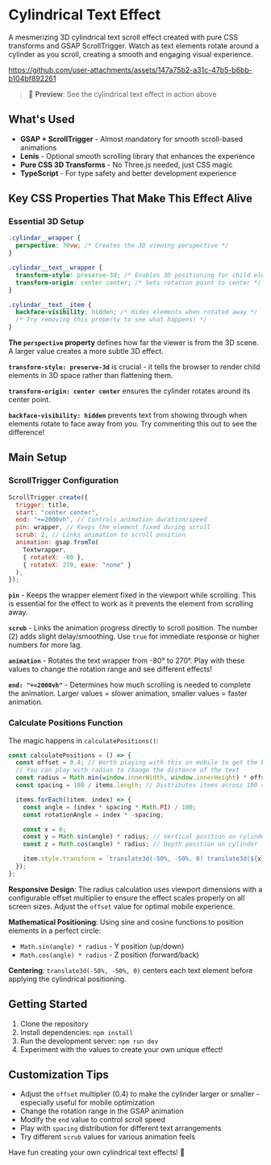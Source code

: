 # Cylindrical Text Effect

A mesmerizing 3D cylindrical text scroll effect created with pure CSS transforms and GSAP ScrollTrigger. Watch as text elements rotate around a cylinder as you scroll, creating a smooth and engaging visual experience.

https://github.com/user-attachments/assets/147a75b2-a31c-47b5-b6bb-b104bf892261

> 🎥 **Preview**: See the cylindrical text effect in action above

## What's Used

- **GSAP + ScrollTrigger** - Almost mandatory for smooth scroll-based animations
- **Lenis** - Optional smooth scrolling library that enhances the experience
- **Pure CSS 3D Transforms** - No Three.js needed, just CSS magic
- **TypeScript** - For type safety and better development experience

## Key CSS Properties That Make This Effect Alive

### Essential 3D Setup

```css
.cylindar__wrapper {
  perspective: 70vw; /* Creates the 3D viewing perspective */
}

.cylindar__text__wrapper {
  transform-style: preserve-3d; /* Enables 3D positioning for child elements */
  transform-origin: center center; /* Sets rotation point to center */
}

.cylindar__text__item {
  backface-visibility: hidden; /* Hides elements when rotated away */
  /* Try removing this property to see what happens! */
}
```

**The `perspective` property** defines how far the viewer is from the 3D scene. A larger value creates a more subtle 3D effect.

**`transform-style: preserve-3d`** is crucial - it tells the browser to render child elements in 3D space rather than flattening them.

**`transform-origin: center center`** ensures the cylinder rotates around its center point.

**`backface-visibility: hidden`** prevents text from showing through when elements rotate to face away from you. Try commenting this out to see the difference!

## Main Setup

### ScrollTrigger Configuration

```javascript
ScrollTrigger.create({
  trigger: title,
  start: "center center",
  end: "+=2000vh", // Controls animation duration/speed
  pin: wrapper, // Keeps the element fixed during scroll
  scrub: 2, // Links animation to scroll position
  animation: gsap.fromTo(
    Textwrapper,
    { rotateX: -80 },
    { rotateX: 270, ease: "none" }
  ),
});
```

**`pin`** - Keeps the wrapper element fixed in the viewport while scrolling. This is essential for the effect to work as it prevents the element from scrolling away.

**`scrub`** - Links the animation progress directly to scroll position. The number (2) adds slight delay/smoothing. Use `true` for immediate response or higher numbers for more lag.

**`animation`** - Rotates the text wrapper from -80° to 270°. Play with these values to change the rotation range and see different effects!

**`end: "+=2000vh"`** - Determines how much scrolling is needed to complete the animation. Larger values = slower animation, smaller values = faster animation.

### Calculate Positions Function

The magic happens in `calculatePositions()`:

```javascript
const calculatePositions = () => {
  const offset = 0.4; // Worth playing with this on mobile to get the best result
  // You can play with radius to change the distance of the text
  const radius = Math.min(window.innerWidth, window.innerHeight) * offset;
  const spacing = 180 / items.length; // Distributes items across 180 degrees

  items.forEach((item, index) => {
    const angle = (index * spacing * Math.PI) / 180;
    const rotationAngle = index * -spacing;

    const x = 0;
    const y = Math.sin(angle) * radius; // Vertical position on cylinder
    const z = Math.cos(angle) * radius; // Depth position on cylinder

    item.style.transform = `translate3d(-50%, -50%, 0) translate3d(${x}px, ${y}px, ${z}px) rotateX(${rotationAngle}deg)`;
  });
};
```

**Responsive Design**: The radius calculation uses viewport dimensions with a configurable offset multiplier to ensure the effect scales properly on all screen sizes. Adjust the `offset` value for optimal mobile experience.

**Mathematical Positioning**: Using sine and cosine functions to position elements in a perfect circle:

- `Math.sin(angle) * radius` - Y position (up/down)
- `Math.cos(angle) * radius` - Z position (forward/back)

**Centering**: `translate3d(-50%, -50%, 0)` centers each text element before applying the cylindrical positioning.

## Getting Started

1. Clone the repository
2. Install dependencies: `npm install`
3. Run the development server: `npm run dev`
4. Experiment with the values to create your own unique effect!

## Customization Tips

- Adjust the `offset` multiplier (0.4) to make the cylinder larger or smaller - especially useful for mobile optimization
- Change the rotation range in the GSAP animation
- Modify the `end` value to control scroll speed
- Play with `spacing` distribution for different text arrangements
- Try different `scrub` values for various animation feels

Have fun creating your own cylindrical text effects! 🎯
